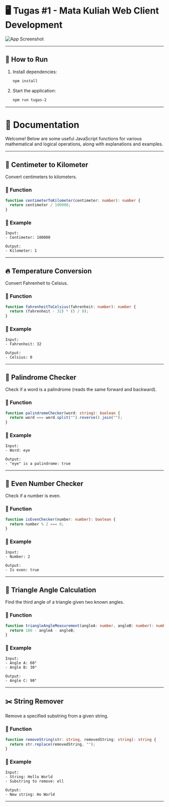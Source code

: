 # 🖥️ Tugas #1 - Mata Kuliah Web Client Development

![App Screenshot](https://storage.googleapis.com/assets-edlink/p/medium-9010d7123737800b11fc1297173b4fb428606d4cbd46609f345850dad718f25f-exercise-2-2.png)

---

## 🚀 How to Run

1. Install dependencies:
   ```sh
   npm install
   ```
2. Start the application:
   ```sh
   npm run tugas-2
   ```

---

# 📘 Documentation

Welcome! Below are some useful JavaScript functions for various mathematical and logical operations, along with explanations and examples.

---

## 📏 Centimeter to Kilometer

Convert centimeters to kilometers.

### 🔹 Function

```typescript
function centimeterToKilometer(centimeter: number): number {
  return centimeter / 100000;
}
```

### 📝 Example

```plaintext
Input:
- Centimeter: 100000

Output:
- Kilometer: 1
```

---

## 🔥 Temperature Conversion

Convert Fahrenheit to Celsius.

### 🔹 Function

```typescript
function fahrenheitToCelsius(fahrenheit: number): number {
  return (fahrenheit - 32) * (5 / 9);
}
```

### 📝 Example

```plaintext
Input:
- Fahrenheit: 32

Output:
- Celsius: 0
```

---

## 🔄 Palindrome Checker

Check if a word is a palindrome (reads the same forward and backward).

### 🔹 Function

```typescript
function palindromeChecker(word: string): boolean {
  return word === word.split("").reverse().join("");
}
```

### 📝 Example

```plaintext
Input:
- Word: eye

Output:
- "eye" is a palindrome: true
```

---

## 🔢 Even Number Checker

Check if a number is even.

### 🔹 Function

```typescript
function isEvenChecker(number: number): boolean {
  return number % 2 === 0;
}
```

### 📝 Example

```plaintext
Input:
- Number: 2

Output:
- Is even: true
```

---

## 📐 Triangle Angle Calculation

Find the third angle of a triangle given two known angles.

### 🔹 Function

```typescript
function triangleAngleMeasurement(angleA: number, angleB: number): number {
  return 180 - angleA - angleB;
}
```

### 📝 Example

```plaintext
Input:
- Angle A: 60°
- Angle B: 30°

Output:
- Angle C: 90°
```

---

## ✂️ String Remover

Remove a specified substring from a given string.

### 🔹 Function

```typescript
function removeString(str: string, removedString: string): string {
  return str.replace(removedString, "");
}
```

### 📝 Example

```plaintext
Input:
- String: Hello World
- Substring to remove: ell

Output:
- New string: Ho World
```

---
